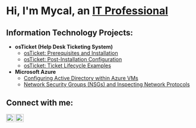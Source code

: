 <h1>Hi, I'm Mycal, an <a href="https://linkedin.com/in/mycal-kinney-53b9278b/">IT Professional</a></h1>

<h2> Information Technology Projects:</h2>

- <b>osTicket (Help Desk Ticketing System)</b>
  - [osTicket: Prerequisites and Installation](https://github.com/joshmadakorcc/osticket-prereqs)
  - [osTicket: Post-Installation Configuration](https://github.com/joshmadakorcc/post-install-config)
  - [osTicket: Ticket Lifecycle Examples](https://github.com/joshmadakorcc/ticket-lifecycle)
- <b>Microsoft Azure</b>
  - [Configuring Active Directory within Azure VMs](https://github.com/joshmadakorcc/configure-ad)
  - [Network Security Groups (NSGs) and Inspecting Network Protocols](https://github.com/joshmadakorcc/azure-network-protocols)

<h2>Connect with me:</h2>

[<img align="left" alt="Mycal | LinkedIn" width="22px" src="https://cdn.jsdelivr.net/npm/simple-icons@v3/icons/linkedin.svg" />][linkedin]
[<img align="left" alt="Mycal | Bluesky" width="22px" src="https://cdn.jsdelivr.net/npm/simple-icons@v3/icons/linkedin.svg" />][Bluesky]

[linkedin]: https://linkedin.com/in/mycal-kinney-53b9278b/
[Bluesky]: https://bsky.app/profile/esotericmindst8.bsky.social
